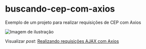 # buscando-cep-com-axios
Exemplo de um projeto para realizar requisições de CEP com Axios

![Imagem de ilustração](http://blog.matheuscastiglioni.com.br/arquivo/download/posts/2018/03/realizando-requisicoes-ajax-com-axios.jpg)

Visualizar *post*: [Realizando requisições AJAX com Axios](http://blog.matheuscastiglioni.com.br/realizando-requisicoes-ajax-com-axios)
